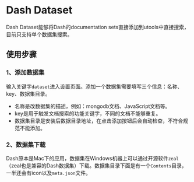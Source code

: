 # Dash Dataset

Dash Dataset能够将Dash的documentation sets直接添加到utools中直接搜索，目前只支持单个数据集搜索。

## 使用步骤

### 1、添加数据集

输入关键字`dataset`进入设置页面。添加一个数据集需要填写三个信息：名称、key、数据集目录。
- 名称是改数据集的描述，例如：mongodb文档、JavaScript文档等。
- key是用于触发文档搜索的功能关键字，不同的文档不能够重复。
- 数据集目录是安装后数据目录地址，在点击添加按钮后会自动检查，不符合规范不能添加。

### 2、数据集下载

Dash原本是Mac下的应用，数据集在Windows机器上可以通过开源软件`zeal`（zeal也是兼容的Dash数据集）下载。数据集目录下面是有一个`Contents`目录，一半还会有icon以及`meta.json`文件。
